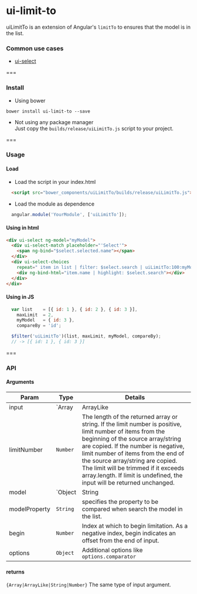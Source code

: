 # ui-limit-to
uiLimitTo is an extension of Angular's `limitTo` to ensures that the model is in the list.

### Common use cases
* [ui-select](https://github.com/angular-ui/ui-select)

===

### Install
* Using bower
```
bower install ui-limit-to --save
```

* Not using any package manager <br/>
Just copy the `builds/release/uiLimitTo.js` script to your project.

===

### Usage

#### Load
*  Load the script in your index.html

```html
  <script src="bower_components/uiLimitTo/builds/release/uiLimitTo.js"></script>
```
 * Load the module as dependence

```javascript
  angular.module('YourModule', ['uiLimitTo']);
```

#### Using in html
```html
<div ui-select ng-model="myModel">
  <div ui-select-match placeholder="'Select'">
    <span ng-bind="$select.selected.name"></span>
  </div>
  <div ui-select-choices
    repeat=" item in list | filter: $select.search | uiLimitTo:100:myModel:'id' track by item.id ">
    <div ng-bind-html="item.name | highlight: $select.search"></div>
  </div>
</div>
```

#### Using in JS
```javascript
  var list    = [{ id: 1 }, { id: 2 }, { id: 3 }],
    maxLimit  = 2,
    myModel   = { id: 3 },
    compareBy = 'id'; 

  $filter('uiLimitTo')(list, maxLimit, myModel, compareBy);
  // -> [{ id: 1 }, { id: 3 }]
```

===

### API 
#### Arguments
|Param|Type|Details|
|---|---|---|
input| `Array|ArrayLike|String|Number` | resource which will be limited.
limitNumber | `Number` | The length of the returned array or string. If the limit number is positive, limit number of items from the beginning of the source array/string are copied. If the number is negative, limit number of items from the end of the source array/string are copied. The limit will be trimmed if it exceeds array.length. If limit is undefined, the input will be returned unchanged.
model | `Object|String|Number`| resource which will be searched in list.
modelProperty | `String` | specifies the property to be compared when search the model in the list.
begin | `Number` | Index at which to begin limitation. As a negative index, begin indicates an offset from the end of input.
options | `Object` | Additional options like `options.comparator`

#### returns
`{Array|ArrayLike|String|Number}` The same type of input argument.

